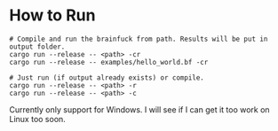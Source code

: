 # How to Run
```shell
# Compile and run the brainfuck from path. Results will be put in output folder.
cargo run --release -- <path> -cr
cargo run --release -- examples/hello_world.bf -cr

# Just run (if output already exists) or compile.
cargo run --release -- <path> -r
cargo run --release -- <path> -c
```
Currently only support for Windows. I will see if I can get it too work on Linux too soon.